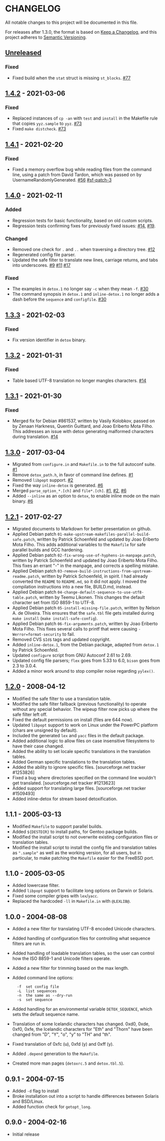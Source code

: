 # CHANGELOG
All notable changes to this project will be documented in this file.

For releases after 1.3.0, the format is based on
[Keep a Changelog](https://keepachangelog.com/en/1.0.0/), and this project
adheres to [Semantic Versioning](https://semver.org/spec/v2.0.0.html).

## [Unreleased]
### Fixed
- Fixed build when the `stat` struct is missing `st_blocks`. [#77]

## [1.4.2] - 2021-03-06
### Fixed
- Replaced instances of `cp -an` with `test` and `install` in the Makefile rule
  that copies `yyz.sample` to `yyz`. [#73]
- Fixed `make distcheck`. [#73]

## [1.4.1] - 2021-02-20
### Fixed
- Fixed a memory overflow bug while reading files from the command line, using
  a patch from David Tardon, which was passed on by UsernameRandomlyGenerated.
  [#56] [#sf-patch-3]

## [1.4.0] - 2021-02-11
### Added
- Regression tests for basic functionality, based on old custom scripts.
- Regression tests confirming fixes for previously fixed issues: [#14], [#19].

### Changed
- Removed one check for `.` and `..` when traversing a directory tree. [#12]
- Regenerated config file parser.
- Updated the safe filter to translate new lines, carriage returns, and tabs
  into underscores. [#9] [#11] [#17]

### Fixed
- The examples in `detox.1` no longer say `-c` when they mean `-f`. [#30]
- The command synopsis in `detox.1` and `inline-detox.1` no longer adds a dash
  before the `sequence` and `configfile`. [#30]

## [1.3.3] - 2021-02-03
### Fixed
- Fix version identifier in `detox` binary.

## [1.3.2] - 2021-01-31
### Fixed
- Table based UTF-8 translation no longer mangles characters. [#14]

## [1.3.1] - 2021-01-30
### Fixed
- Merged fix for Debian #861537, written by Vasily Kolobkov, passed on by
  Zenaan Harkness, Quentin Guittard, and Joao Eriberto Mota Filho. This
  addresses an issue with detox generating malformed characters during
  translation. [#14]

## [1.3.0] - 2017-03-04

- Migrated from `configure.in` and `Makefile.in` to the full autoconf suite. [#1]
- Remove `detox_path.h`, in favor of command line defines. [#1]
- Removed `libpopt` support. [#2]
- Fixed the way `inline-detox` is generated. [#6]
- Merged `parse_option_*.[ch]` and `file*.[ch]`. [#1], [#2], [#6]
- Added `--inline` as an option to `detox`, to enable inline mode on the main
  binary. [#6]

## [1.2.1] - 2017-02-27

- Migrated documents to Markdown for better presentation on github.
- Applied Debian patch `01-make-upstream-makefiles-parallel-build-safe.patch`,
  written by Patrick Schoenfeld and updated by Joao Eriberto Mota Filho.  This
  adds additional variables to the `Makefile` for safe parallel builds and GCC
  hardening.
- Applied Debian patch `02-fix-wrong-use-of-hyphens-in-manpage.patch`, written
  by Patrick Schoenfeld and updated by Joao Eriberto Mota Filho.  This fixes an
  errant "-" in the manpage, and corrects a spelling mistake.
- Applied Debian patch `03-remove-build-instructions-from-upstream-readme.patch`,
  written by Patrick Schoenfeld, in spirit.  I had already converted the
  `README` to `README.md`, so it did not apply.  I moved the compilation
  instructions into a new file, BUILD.md, instead.
- Applied Debian patch `04-change-default-sequence-to-use-utf8-table.patch`,
  written by Teemu Likonen.  This changes the default character set from
  ISO 8859-1 to UTF-8.
- Applied Debian patch `05-install-missing-file.patch`, written by
  Nelson A. de Oliveira.  This ensures that the `safe.tbl` file gets installed
  during `make install` (`make install-safe-config`).
- Applied Debian patch `06-fix-arguments.patch`, written by
  Joao Eriberto Mota Filho.  This fixes several calls to printf that were
  causing `-Werror=format-security` to fail.
- Removed CVS `$Id$` tags and updated copyright.
- Added `inline-detox.1`, from the Debian package, adapted from `detox.1` by
  Patrick Schoenfeld.
- Updated `configure` script from GNU Autoconf 2.61 to 2.69.
- Updated config file parsers; `flex` goes from 5.33 to 6.0, `bison` goes from
  2.3 to 3.0.4.
- Added a minor work around to stop compiler noise regarding `yylex()`.

## [1.2.0] - 2008-04-12

- Modified the safe filter to use a translation table.
- Modified the safe filter fallback (previous functionality) to operate without
  any special behavior.  The wipeup filter now picks up where the safe filter
  left off.
- Fixed the default permissions on install (files are 644 now).
- Updated `libpopt` support to work on Linux under the PowerPC platform (chars
  are unsigned by default).
- Included the generated `lex` and `yacc` files in the default package.
- Added additional logic to allow files on case insensitive filesystems to have
  their case changed.
- Added the ability to set locale specific translations in the translation
  tables.
- Added German specific translations to the translation tables.
- Added the ability to ignore specific files.  [sourceforge.net tracker
  #1253826]
- Fixed a bug where directories specified on the command line wouldn't get
  translated. [sourceforge.net tracker #1213623]
- Added support for translating large files.  [sourceforge.net tracker
  #1509493]
- Added inline-detox for stream based detoxification.

## 1.1.1 - 2005-03-13

- Modified `Makefile` to support parallel builds.
- Added `${DESTDIR}` to install paths, for Gentoo package builds.
- Modified the install script to not overwrite existing configuration files or
  translation tables.
- Modified the install script to install the config file and translation tables
  as `".sample"` as well as the working version, for all users, but in
  particular, to make patching the `Makefile` easier for the FreeBSD port.

## 1.1.0 - 2005-03-05

- Added lowercase filter.
- Added `libpopt` support to facilitate long options on Darwin or Solaris.
- Fixed some compiler gripes with `lex`/`yacc`.
- Replaced the hardcoded `-ll` in `Makefile.in` with `@LEXLIB@`.

## 1.0.0 - 2004-08-08

- Added a new filter for translating UTF-8 encoded Unicode characters.
- Added handling of configuration files for controlling what sequence filters
  are run in.
- Added handling of loadable translation tables, so the user can control how
  the ISO 8859-1 and Unicode filters operate.
- Added a new filter for trimming based on the max length.
- Added command line options:

		-f	set config file
		-L	list sequences
		-n	the same as --dry-run
		-s	set sequence

- Added handling for an environmental variable `DETOX_SEQUENCE`, which sets the
  default sequence name.
- Translation of some Icelandic characters has changed.  0xd0, 0xde, 0xf0,
  0xfe, the Icelandic characters for "Eth" and "Thorn" have been changed from
  "D", "Y", "o", "y" to "TH" and "th".
- Fixed translation of 0xfc (u), 0xfd (y) and 0xff (y).
- Added `.depend` generation to the `Makefile`.
- Created more man pages (`detoxrc.5` and `detox.tbl.5`).

## 0.9.1 - 2004-07-15

- Added `-d` flag to install
- Broke installation out into a script to handle differences between Solaris
  and BSD/Linux.
- Added function check for `getopt_long`.

## 0.9.0 - 2004-02-16

- Initial release

[Unreleased]: https://github.com/dharple/detox/compare/v1.4.2...1.x
[1.4.2]: https://github.com/dharple/detox/compare/v1.4.1...v1.4.2
[1.4.1]: https://github.com/dharple/detox/compare/v1.4.0...v1.4.1
[1.4.0]: https://github.com/dharple/detox/compare/v1.3.3...v1.4.0
[1.3.3]: https://github.com/dharple/detox/compare/v1.3.2...v1.3.3
[1.3.2]: https://github.com/dharple/detox/compare/v1.3.1...v1.3.2
[1.3.1]: https://github.com/dharple/detox/compare/v1.3.0...v1.3.1
[1.3.0]: https://github.com/dharple/detox/compare/v1.2.1...v1.3.0
[1.2.1]: https://github.com/dharple/detox/compare/v1.2.0...v1.2.1
[1.2.0]: https://github.com/dharple/detox/releases/tag/v1.2.0

[#77]: https://github.com/dharple/detox/issues/77
[#73]: https://github.com/dharple/detox/issues/73
[#56]: https://github.com/dharple/detox/issues/56
[#30]: https://github.com/dharple/detox/issues/30
[#19]: https://github.com/dharple/detox/issues/19
[#17]: https://github.com/dharple/detox/issues/17
[#14]: https://github.com/dharple/detox/issues/14
[#12]: https://github.com/dharple/detox/issues/12
[#11]: https://github.com/dharple/detox/issues/11
[#9]: https://github.com/dharple/detox/issues/9
[#6]: https://github.com/dharple/detox/issues/6
[#2]: https://github.com/dharple/detox/issues/2
[#1]: https://github.com/dharple/detox/issues/1

[#sf-patch-3]: https://sourceforge.net/p/detox/patches/3/

[mikrosimage/detox]: https://github.com/mikrosimage/detox
